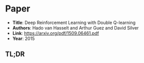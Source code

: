 # Paper

* **Title**: Deep Reinforcement Learning with Double Q-learning
* **Authors**: Hado van Hasselt and Arthur Guez and David Silver
* **Link**: https://arxiv.org/pdf/1509.06461.pdf
* **Year**: 2015

## TL;DR

